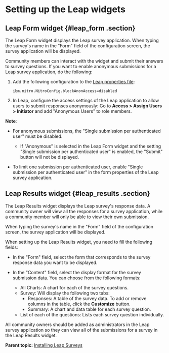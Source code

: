 # Setting up the Leap widgets

## Leap Form widget {#leap_form .section}

The Leap Form widget displays the Leap survey application. When typing the survey's name in the "Form" field of the configuration screen, the survey application will be displayed.

Community members can interact with the widget and submit their answers to survey questions. If you want to enable anonymous submissions for a Leap survey application, do the following:

1.  Add the following configuration to the [Leap properties file](https://help.hcltechsw.com/Leap/9.3/co_configuring_the_properties_file.html):

    ```
    ibm.nitro.NitroConfig.blockAnonAccess=disabled
    ```

2.  In Leap, configure the access settings of the Leap application to allow users to submit responses anonymously: Go to **Access > Assign Users > Initiator** and add  "Anonymous Users" to role members.

**Note**:

-   For anonymous submissions, the "Single submission per authenticated user" must be disabled.

    -   If "Anonymous" is selected in the Leap Form widget and the setting "Single submission per authenticated user" is enabled, the "Submit" button will not be displayed.

-   To limit one submission per authenticated user, enable "Single submission per authenticated user" in the form properties of the Leap survey application.

## Leap Results widget {#leap_results .section}

The Leap Results widget displays the Leap survey's response data. A community owner will view all the responses for a survey application, while a community member will only be able to view their own submission.

When typing the survey's name in the "Form" field of the configuration screen, the survey application will be displayed.

When setting up the Leap Results widget, you need to fill the following fields:

-   In the "Form" field, select the form that corresponds to the survey response data you want to be displayed.

-   In the "Content" field, select the display format for the survey submission data. You can choose from the following formats:
    -   All Charts: A chart for each of the survey questions.
    -   Survey: Will display the following two tabs:
        -   Responses: A table of the survey data. To add or remove columns in the table, click the **Customize** button.
        -   Summary: A chart and data table for each survey question.
    -   List of each of the questions: Lists each survey question individually.

All community owners should be added as administrators in the Leap survey application so they can view all of the submissions for a survey in the Leap Results widget.


**Parent topic:** [Installing Leap Surveys](../install/leap_surveys.md)